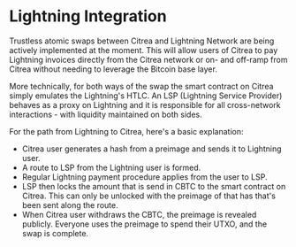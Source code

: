 # Lightning Integration

<!-- TODO: Add diagram -->

Trustless atomic swaps between Citrea and Lightning Network are being actively implemented at the moment. This will allow users of Citrea to pay Lightning invoices directly from the Citrea network or on- and off-ramp from Citrea without needing to leverage the Bitcoin base layer.

More technically, for both ways of the swap the smart contract on Citrea simply emulates the Lightning's HTLC. An LSP (Lightning Service Provider) behaves as a proxy on Lightning and it is responsible for all cross-network interactions - with liquidity maintained on both sides.

For the path from Lightning to Citrea, here's a basic explanation:
- Citrea user generates a hash from a preimage and sends it to Lightning user.
- A route to LSP from the Lightning user is formed.
- Regular Lightning payment procedure applies from the user to LSP.
- LSP then locks the amount that is send in CBTC to the smart contract on Citrea. This can only be unlocked with the preimage of that has that's been sent along the route.
- When Citrea user withdraws the CBTC, the preimage is revealed publicly. Everyone uses the preimage to spend their UTXO, and the swap is complete.


